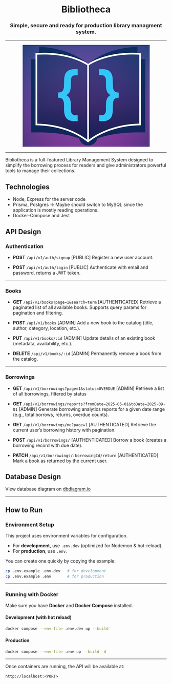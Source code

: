 <h1 align="center">Bibliotheca</h1>
<h3 align="center">Simple, secure and ready for production library managment system.</h3>

---

<div align="center">
<img alt="Logo Banner" src="./transparent.png"/>
</div>

---

Bibliotheca is a full-featured Library Management System designed to simplify the borrowing process for readers and give administrators powerful tools to manage their collections.

## Technologies

- Node, Express for the server code
- Prisma, Postgres -> Maybe should switch to MySQL since the application is mostly reading operations.
- Docker-Compose and Jest

## API Design

### Authentication

- **POST** `/api/v1/auth/signup` [PUBLIC]
  Register a new user account.

- **POST** `/api/v1/auth/login` [PUBLIC]
  Authenticate with email and password, returns a JWT token.

---

### Books

- **GET** `/api/v1/books?page=1&search=term` [AUTHENTICATED]
  Retrieve a paginated list of all available books. Supports query params for pagination and filtering.

- **POST** `/api/v1/books` [ADMIN]
  Add a new book to the catalog (title, author, category, location, etc.).

- **PUT** `/api/v1/books/:id` [ADMIN]
  Update details of an existing book (metadata, availability, etc.).

- **DELETE** `/api/v1/books/:id` [ADMIN]
  Permanently remove a book from the catalog.

---

### Borrowings

- **GET** `/api/v1/borrowings?page=1&status=OVERDUE` [ADMIN]
  Retrieve a list of all borrowings, filtered by status

- **GET** `/api/v1/borrowings/reports?fromDate=2025-05-01&toDate=2025-09-01` [ADMIN]
  Generate borrowing analytics reports for a given date range (e.g., total borrows, returns, overdue counts).

- **GET** `/api/v1/borrowings/me?page=1` [AUTHENTICATED]
  Retrieve the current user’s borrowing history with pagination.

- **POST** `/api/v1/borrowings/` [AUTHENTICATED]
  Borrow a book (creates a borrowing record with due date).

- **PATCH** `/api/v1/borrowings/:borrowingId/return` [AUTHENTICATED]
  Mark a book as returned by the current user.

## Database Design

View database diagram on [dbdiagram.io](https://dbdiagram.io/d/68d312f27c85fb996108d5fc)

---

## How to Run

### Environment Setup

This project uses environment variables for configuration.

- For **development**, use `.env.dev` (optimized for Nodemon & hot-reload).
- For **production**, use `.env`.

You can create one quickly by copying the example:

```bash
cp .env.example .env.dev   # for development
cp .env.example .env       # for production
```

---

### Running with Docker

Make sure you have **Docker** and **Docker Compose** installed.

#### Development (with hot reload)

```bash
docker compose --env-file .env.dev up --build
```

#### Production

```bash
docker compose --env-file .env up --build -d
```

---

Once containers are running, the API will be available at:

```
http://localhost:<PORT>
```
